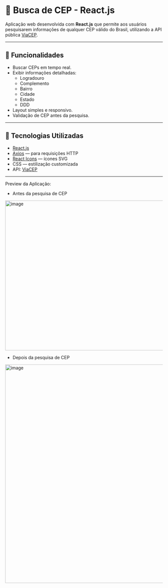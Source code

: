 # 📍 Busca de CEP - React.js

Aplicação web desenvolvida com **React.js** que permite aos usuários pesquisarem informações de qualquer CEP válido do Brasil, utilizando a API pública [ViaCEP](https://viacep.com.br/).

---

## 🔎 Funcionalidades

- Buscar CEPs em tempo real.
- Exibir informações detalhadas:
  - Logradouro
  - Complemento
  - Bairro
  - Cidade
  - Estado
  - DDD
- Layout simples e responsivo.
- Validação de CEP antes da pesquisa.

---

## 🚀 Tecnologias Utilizadas

- [React.js](https://reactjs.org/)
- [Axios](https://axios-http.com/) — para requisições HTTP
- [React Icons](https://react-icons.github.io/react-icons/) — ícones SVG
- CSS — estilização customizada
- API: [ViaCEP](https://viacep.com.br/)

---

Preview da Aplicação:

- Antes da pesquisa de CEP
<img width="991" height="478" alt="image" src="https://github.com/user-attachments/assets/6ac821e0-ccea-4a86-b6df-517f9f89d534" />


- Depois da pesquisa de CEP
<img width="862" height="697" alt="image" src="https://github.com/user-attachments/assets/e088cc8e-a840-4e41-9a51-f3809e25a2ff" />

